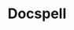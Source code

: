 ---
draft: false
title: Docspell
content:
  id: docspell
  name: Docspell
  website: https://docspell.org/
  short_description: Simple document organizer
---